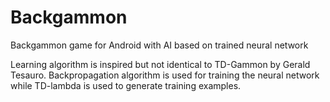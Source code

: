 # Backgammon
Backgammon game for Android with AI based on trained neural network

Learning algorithm is inspired but not identical to TD-Gammon by Gerald Tesauro.
Backpropagation algorithm is used for training the neural network while TD-lambda is used to generate training examples.
